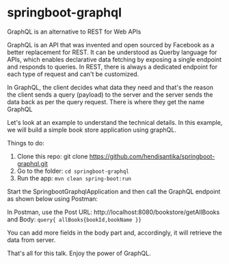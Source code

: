 # springboot-graphql
GraphQL is an alternative to REST for Web APIs

GraphQL is an API that was invented and open sourced by Facebook as a better replacement for REST. It can be understood as Querby language for APIs, which enables declarative data fetching by exposing a single endpoint and responds to queries. In REST, there is always a dedicated endpoint for each type of request and can't be customized.

In GraphQL, the client decides what data they need and that's the reason the client sends a query (payload) to the server and the server sends the data back as per the query request. There is where they get the name GraphQL

Let's look at an example to understand the technical details. In this example, we will build a simple book store application using graphQL.

Things to do:
1. Clone this repo: git clone https://github.com/hendisantika/springboot-graphql.git
2. Go to the folder: `cd springboot-graphql`
3. Run the app: `mvn clean spring-boot:run`

Start the SpringbootGraphqlApplication and then call the GraphQL endpoint as shown below using Postman:

In Postman, use the Post URL: http://localhost:8080/bookstore/getAllBooks  
and Body:  `query{ allBooks{bookId,bookName }}` 

You can add more fields in the body part and, accordingly, it will retrieve the data from server.

That's all for this talk. Enjoy the power of GraphQL.
